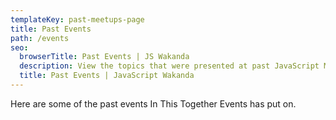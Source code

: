 ```yaml
---
templateKey: past-meetups-page
title: Past Events
path: /events
seo:
  browserTitle: Past Events | JS Wakanda
  description: View the topics that were presented at past JavaScript Montreal meetups.
  title: Past Events | JavaScript Wakanda
---
```


Here are some of the past events In This Together Events has put on.
